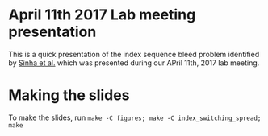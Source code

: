 # April 11th 2017 Lab meeting presentation

This is a quick presentation of the index sequence bleed problem
identified
by [Sinha et al.](http://biorxiv.org/content/early/2017/04/09/125724) which was presented during our APril 11th, 2017 lab meeting.


# Making the slides

To make the slides, run `make -C figures; make -C index_switching_spread; make`
